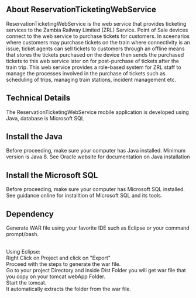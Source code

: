 ## About ReservationTicketingWebService

ReservationTicketingWebService is the web service that provides ticketing services to the Zambia Railway Limited (ZRL) Service. Point of Sale devices connect to the web service to purchase tickets for customers. In sceenarios 
where customers may purchase tickets on the train where connectivity is an issue, ticket agents can sell tickets to customers through an offline means that stores the tickets purchased on the device then sends 
the purchased tickets to this web service later on for post-purchase of tickets after the train trip.
This web service provides a role-based system for ZRL staff to manage the processes involved in the purchase of tickets such as scheduling of trips, managing train stations, incident management etc.

## Technical Details

The ReservationTicketingWebService mobile application is developed using Java, database is Microsoft SQL

## Install the Java
Before proceeding, make sure your computer has Java installed. Minimum version is Java 8. See Oracle website for documentation on Java installation

## Install the Microsoft SQL
Before proceeding, make sure your computer has Microsoft SQL installed. See guidance online for installtion of Microsoft SQL and its tools.

## Dependency
Generate WAR file using your favorite IDE such as Eclipse or your command prompt/bash. <br><br>

Using Eclipse:<br>
Right Click on Project and click on "Export"<br>
Proceed with the steps to generate the war file.<br>
Go to your project Directory and inside Dist Folder you will get war file that you copy on your tomcat webApp Folder.<br>
Start the tomcat.<br>
It automatically extracts the folder from the war file.
